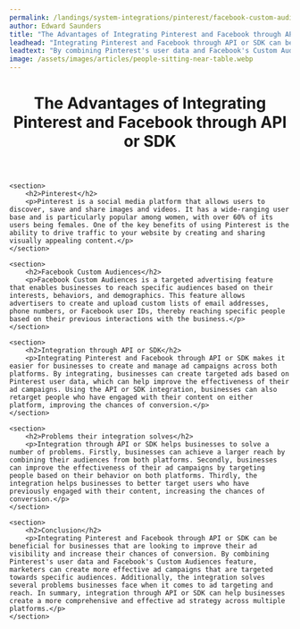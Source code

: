 ```yaml
---
permalink: /landings/system-integrations/pinterest/facebook-custom-audiences
author: Edward Saunders
title: "The Advantages of Integrating Pinterest and Facebook through API or SDK"
leadhead: "Integrating Pinterest and Facebook through API or SDK can be beneficial for businesses that are looking to improve their ad visibility and increase their chances of conversion"
leadtext: "By combining Pinterest's user data and Facebook's Custom Audiences feature, marketers can create more effective ad campaigns that are targeted towards specific audiences. Additionally, the integration solves several problems businesses face when it comes to ad targeting and reach. In summary, integration through API or SDK can help businesses create a more comprehensive and effective ad strategy across multiple platforms."
image: /assets/images/articles/people-sitting-near-table.webp
---
```

<div class="arttext">	<header>
		<h1>The Advantages of Integrating Pinterest and Facebook through API or SDK</h1>
	</header>

	<section>
		<h2>Pinterest</h2>
		<p>Pinterest is a social media platform that allows users to discover, save and share images and videos. It has a wide-ranging user base and is particularly popular among women, with over 60% of its users being females. One of the key benefits of using Pinterest is the ability to drive traffic to your website by creating and sharing visually appealing content.</p>
	</section>

	<section>
		<h2>Facebook Custom Audiences</h2>
		<p>Facebook Custom Audiences is a targeted advertising feature that enables businesses to reach specific audiences based on their interests, behaviors, and demographics. This feature allows advertisers to create and upload custom lists of email addresses, phone numbers, or Facebook user IDs, thereby reaching specific people based on their previous interactions with the business.</p>
	</section>

	<section>
		<h2>Integration through API or SDK</h2>
		<p>Integrating Pinterest and Facebook through API or SDK makes it easier for businesses to create and manage ad campaigns across both platforms. By integrating, businesses can create targeted ads based on Pinterest user data, which can help improve the effectiveness of their ad campaigns. Using the API or SDK integration, businesses can also retarget people who have engaged with their content on either platform, improving the chances of conversion.</p>
	</section>

	<section>
		<h2>Problems their integration solves</h2>
		<p>Integration through API or SDK helps businesses to solve a number of problems. Firstly, businesses can achieve a larger reach by combining their audiences from both platforms. Secondly, businesses can improve the effectiveness of their ad campaigns by targeting people based on their behavior on both platforms. Thirdly, the integration helps businesses to better target users who have previously engaged with their content, increasing the chances of conversion.</p>
	</section>

	<section>
		<h2>Conclusion</h2>
		<p>Integrating Pinterest and Facebook through API or SDK can be beneficial for businesses that are looking to improve their ad visibility and increase their chances of conversion. By combining Pinterest's user data and Facebook's Custom Audiences feature, marketers can create more effective ad campaigns that are targeted towards specific audiences. Additionally, the integration solves several problems businesses face when it comes to ad targeting and reach. In summary, integration through API or SDK can help businesses create a more comprehensive and effective ad strategy across multiple platforms.</p>
	</section>

</div>